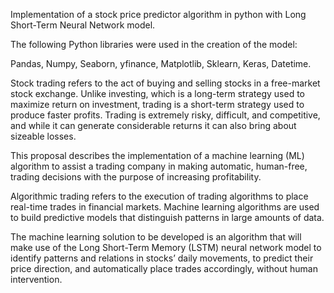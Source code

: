 Implementation of a stock price predictor algorithm in python with Long Short-Term Neural Network model.

The following Python libraries were used in the creation of the model:

Pandas, Numpy, Seaborn, yfinance, Matplotlib, Sklearn, Keras, Datetime.


Stock trading refers to the act of buying and selling stocks in a free-market stock exchange. Unlike investing, which is a long-term strategy used to maximize return on investment, trading is a short-term strategy used to produce faster profits. Trading is extremely risky, difficult, and competitive, and while it can generate considerable returns it can also bring about sizeable losses.

This proposal describes the implementation of a machine learning (ML) algorithm to assist a trading company in making automatic, human-free, trading decisions with the purpose of increasing profitability.

Algorithmic trading refers to the execution of trading algorithms to place real-time trades in financial markets. Machine learning algorithms are used to build predictive models that distinguish patterns in large amounts of data.

The machine learning solution to be developed is an algorithm that will make use of the Long Short-Term Memory (LSTM) neural network model to identify patterns and relations in stocks’ daily movements, to predict their price direction, and automatically place trades accordingly, without human intervention.
